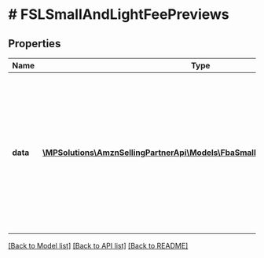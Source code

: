 # # FSLSmallAndLightFeePreviews

## Properties

Name | Type | Description | Notes
------------ | ------------- | ------------- | -------------
**data** | [**\MPSolutions\AmznSellingPartnerApi\Models\FbaSmallAndLight\FSLFeePreview[]**](FSLFeePreview.md) | A list of fee estimates for the requested items. The order of the fee estimates will follow the same order as the items in the request, with duplicates removed. | [optional]

[[Back to Model list]](../../README.md#models) [[Back to API list]](../../README.md#endpoints) [[Back to README]](../../README.md)
